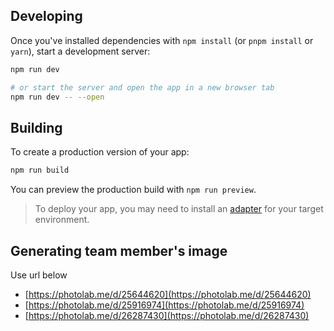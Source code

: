 ## Developing

Once you've installed dependencies with `npm install` (or `pnpm install` or `yarn`), start a development server:

```bash
npm run dev

# or start the server and open the app in a new browser tab
npm run dev -- --open
```

## Building

To create a production version of your app:

```bash
npm run build
```

You can preview the production build with `npm run preview`.

> To deploy your app, you may need to install an [adapter](https://kit.svelte.dev/docs/adapters) for your target environment.


## Generating team member's image

Use url below
- [https://photolab.me/d/25644620](https://photolab.me/d/25644620)
- [https://photolab.me/d/25916974](https://photolab.me/d/25916974)
- [https://photolab.me/d/26287430](https://photolab.me/d/26287430) 
